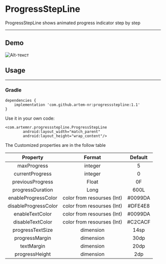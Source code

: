# ProgressStepLine

ProgressStepLine shows animated progress indicator step by step

____

## Demo

![Alt-текст](https://user-images.githubusercontent.com/35424407/101927649-c72b8600-3be5-11eb-8f29-784c8865f0c0.gif "Img")

## Usage
____

### Gradle

```
dependencies {
    implementation 'com.github.artem-nr:progressstepline:1.1'
}
```

Use it in your own code:

```
<com.artemnr.progressstepline.ProgressStepLine
        android:layout_width="match_parent"
        android:layout_height="wrap_content"/>
```

The Customized properties are in the follow table

| Property | Format | Default |
|:----------------:|:---------:|:----------------:|
| maxProgress | integer | 5 |
| currentProgress | integer | 0 |
| previousProgress | Float | 0F |
| progressDuration | Long | 600L |
| enableProgressColor | color from resourses (Int) | #0099DA |
| disableProgressColor | color from resourses (Int) | #DFE4E8 |
| enableTextColor | color from resourses (Int) | #0099DA |
| disableTextColor |color from resourses (Int) | #C2CACF |
| progressTextSize | dimension | 14sp |
| progressMargin | dimension | 30dp |
| textMargin | dimension | 20dp |
| progressHeight | dimension | 2dp |
